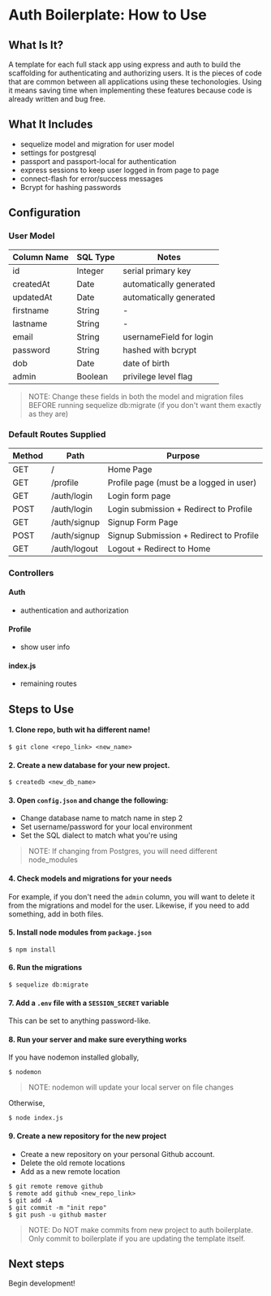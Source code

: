 # Auth Boilerplate: How to Use

## What Is It?

A template for each full stack app using express and auth to build the
scaffolding for authenticating and authorizing users. It is the pieces of code
that are common between all applications using these techonologies. Using it
means saving time when implementing these features because code is already
written and bug free.

## What It Includes

* sequelize model and migration for user model
* settings for postgresql
* passport and passport-local for authentication
* express sessions to keep user logged in from page to page
* connect-flash for error/success messages
* Bcrypt for hashing passwords

## Configuration

### User Model

| Column Name | SQL Type | Notes |
| ----------- | -------- | ------------------------------------ |
| id | Integer | serial primary key |
| createdAt | Date | automatically generated |
| updatedAt | Date | automatically generated |
| firstname | String | - |
| lastname |  String | - |
| email | String | usernameField for login |
| password | String | hashed with bcrypt |
| dob | Date | date of birth |
| admin | Boolean | privilege level flag |

> NOTE: Change these fields in both the model and migration files BEFORE
> running sequelize db:migrate (if you don't want them exactly as they are)

### Default Routes Supplied

| Method | Path | Purpose |
| ------ | -------------------- | ---------------------------------- |
| GET | / | Home Page |
| GET | /profile | Profile page (must be a logged in user) |
| GET | /auth/login | Login form page |
| POST | /auth/login | Login submission + Redirect to Profile|
| GET | /auth/signup | Signup Form Page |
| POST | /auth/signup | Signup Submission + Redirect to Profile |
| GET | /auth/logout | Logout + Redirect to Home |

### Controllers
#### Auth
* authentication and authorization
#### Profile
* show user info
#### index.js
* remaining routes

## Steps to Use

#### 1. Clone repo, buth wit ha different name!

```
$ git clone <repo_link> <new_name>
```

#### 2. Create a new database for your new project.

```
$ createdb <new_db_name>
```

#### 3. Open `config.json` and change the following:

* Change database name to match name in step 2
* Set username/password for your local environment
* Set the SQL dialect to match what you're using

> NOTE: If changing from Postgres, you will need different node_modules

#### 4. Check models and migrations for your needs

For example, if you don't need the `admin` column, you will want to delete it
from the migrations and model for the user. Likewise, if you need to add
something, add in both files.

#### 5. Install node modules from `package.json`

```
$ npm install
```


#### 6. Run the migrations

```
$ sequelize db:migrate
```

#### 7. Add a `.env` file with a `SESSION_SECRET` variable

This can be set to anything password-like.

#### 8. Run your server and make sure everything works

If you have nodemon installed globally,
```
$ nodemon
```

> NOTE: nodemon will update your local server on file changes

Otherwise,
```
$ node index.js
```

#### 9. Create a new repository for the new project

* Create a new repository on your personal Github account.
* Delete the old remote locations
* Add as a new remote location
```
$ git remote remove github
$ remote add github <new_repo_link>
$ git add -A
$ git commit -m "init repo"
$ git push -u github master
```

> NOTE: Do NOT make commits from new project to auth boilerplate. Only commit
> to boilerplate if you are updating the template itself.

## Next steps

Begin development!

